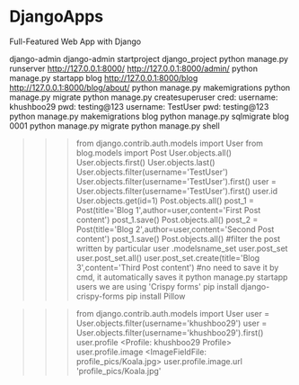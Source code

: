 # DjangoApps
Full-Featured Web App with Django

django-admin
django-admin startproject django_project
python manage.py runserver
http://127.0.0.1:8000/
http://127.0.0.1:8000/admin/
python manage.py startapp blog
http://127.0.0.1:8000/blog
http://127.0.0.1:8000/blog/about/
python manage.py makemigrations
python manage.py migrate
python manage.py createsuperuser
	cred: username: khushboo29
		pwd: testing@123
	username: TestUser
		pwd: testing@123
python manage.py makemigrations blog
python manage.py sqlmigrate blog 0001
python manage.py migrate
python manage.py shell
>>> from django.contrib.auth.models import User
>>> from blog.models import Post
>>> User.objects.all()
>>> User.objects.first()
>>> User.objects.last()
>>> User.objects.filter(username='TestUser')
>>> User.objects.filter(username='TestUser').first()
>>> user = User.objects.filter(username='TestUser').first()
>>> user.id
>>> User.objects.get(id=1)
Post.objects.all()
post_1 = Post(title='Blog 1',author=user,content='First Post content')
post_1.save()
Post.objects.all()
post_2 = Post(title='Blog 2',author=user,content='Second Post content')
post_1.save()
Post.objects.all()
#filter the post written by particular user
.modelsname_set
user.post_set
user.post_set.all()
user.post_set.create(title='Blog 3',content='Third Post content')
#no need to save it by cmd, it automatically saves it
python manage.py startapp users
we are using 'Crispy forms'
pip install django-crispy-forms
pip install Pillow

>>> from django.contrib.auth.models import User
>>> user = User.objects.filter(username='khushboo29')
>>> user = User.objects.filter(username='khushboo29').first()
>>> user.profile
<Profile: khushboo29 Profile>
>>> user.profile.image
<ImageFieldFile: profile_pics/Koala.jpg>
>>> user.profile.image.url
'profile_pics/Koala.jpg'

